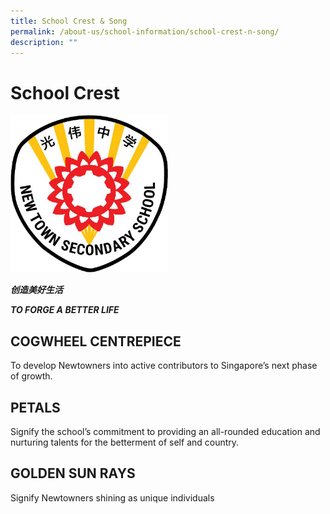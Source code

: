 ```yaml
---
title: School Crest & Song
permalink: /about-us/school-information/school-crest-n-song/
description: ""
---
```

# School Crest

<img src="/images/School%20Crest/ntss%20crest%20(transparent%20bg).png" style="width:50%">
		 
***创造美好生活***

***TO FORGE A BETTER LIFE***

COGWHEEL CENTREPIECE&nbsp;
---------------------

To develop Newtowners into active contributors to Singapore’s next phase of growth.

  
  

PETALS
------

Signify the school’s commitment to providing an all-rounded education and nurturing talents for the betterment of self and country.


  

GOLDEN SUN RAYS
---------------

Signify Newtowners shining as unique individuals&nbsp;